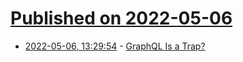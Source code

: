# [Published on 2022-05-06](index.md)

* [2022-05-06, 13:29:54](https://news.ycombinator.com/item?id=31284846) - [GraphQL Is a Trap?](https://xuorig.medium.com/graphql-is-a-trap-e83ca380aa8f)
